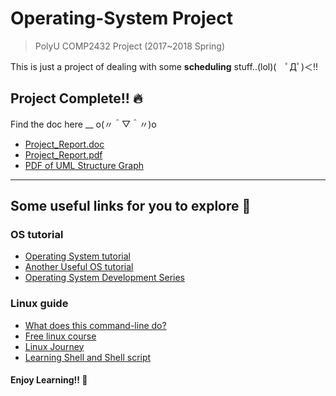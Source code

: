 # Operating-System Project
> PolyU COMP2432 Project (2017~2018 Spring)  

This is just a project of dealing with some **scheduling** stuff..(lol)(　ﾟДﾟ)＜!!

## Project Complete!! :fire:
Find the doc here __ o(〃＾▽＾〃)o  
+ [Project_Report.doc](https://drive.google.com/open?id=12FRtLWDHTRIrv0eajyQKSbbxxS461pue)
+ [Project_Report.pdf](https://drive.google.com/open?id=1uLjDwr_sa6EuZLl145UetNF99bftJjpC)
+ [PDF of UML Structure Graph](https://drive.google.com/open?id=1j93JE7Exhxj7WrlTYV4Dp3qlY_OZIw3i)
---

## Some useful links for you to explore :thinking:

### OS tutorial
+ [Operating System tutorial](https://www.tutorialspoint.com/operating_system/index.htm)
+ [Another Useful OS tutorial](https://www.studytonight.com/operating-system/)
+ [Operating System Development Series](http://www.brokenthorn.com/Resources/OSDevIndex.html)

### Linux guide
+ [What does this command-line do?](https://www.explainshell.com/)
+ [Free linux course](https://www.edx.org/course/introduction-linux-linuxfoundationx-lfs101x-1)
+ [Linux Journey](https://linuxjourney.com/)
+ [Learning Shell and Shell script](http://linuxcommand.org/lc3_learning_the_shell.php)

#### Enjoy Learning!! :angel:
